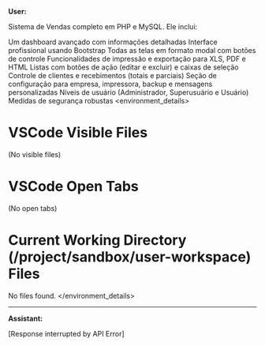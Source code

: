 **User:**

<task>
Sistema de Vendas completo em PHP e MySQL. Ele inclui: 

Um dashboard avançado com informações detalhadas 
Interface profissional usando Bootstrap 
Todas as telas em formato modal com botões de controle 
Funcionalidades de impressão e exportação para XLS, PDF e HTML 
Listas com botões de ação (editar e excluir) e caixas de seleção 
Controle de clientes e recebimentos (totais e parciais) 
Seção de configuração para empresa, impressora, backup e mensagens personalizadas 
Níveis de usuário (Administrador, Superusuário e Usuário) 
Medidas de segurança robustas
</task>
<environment_details>
# VSCode Visible Files
(No visible files)

# VSCode Open Tabs
(No open tabs)

# Current Working Directory (/project/sandbox/user-workspace) Files
No files found.
</environment_details>

---

**Assistant:**



[Response interrupted by API Error]

